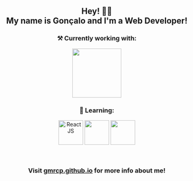 <h2 align="center">Hey! 🙋‍♂️<br>My name is Gonçalo and I'm a Web Developer!</h2>

<h3 align="center">⚒ Currently working with:
<p align="center">
    <a href="https://rubyonrails.org/"><img height="128" width="128" src="https://api.iconify.design/simple-icons/rubyonrails.svg?color=white" /></a>
</p>
</h3>
  
<h3 align="center">📖 Learning:</h3>
<p align="center">
  <a alt="ReactJS" href="https://reactjs.org/"><img alt="ReactJS" height="64" width="64" src="https://api.iconify.design/akar-icons/react-fill.svg?color=white" /></a>
  <a href="https://docs.microsoft.com/en-us/dotnet/csharp/"><img height="64" width="64" src="https://api.iconify.design/teenyicons/c-sharp-solid.svg?color=white" /></a>
  <a href="https://unity.com/"><img height="64" width="64" src="https://api.iconify.design/bx/bxl-unity.svg?color=white" /></a>
</p> 
  
<br>
<h3 align="center">Visit <a href="https://gmrcp.github.io/">gmrcp.github.io</a> for more info about me!</h3>
